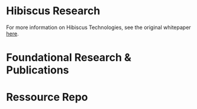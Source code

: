 # Hibiscus Research

For more information on Hibiscus Technologies, see the original whitepaper [here](./documentation/research).

# Foundational Research & Publications

# Ressource Repo


